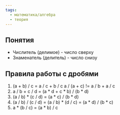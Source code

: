 ```yaml
---
tags:
  - математика/алгебра
  - теория
---
```

## Понятия

- Числитель (делимое) - число сверху
- Знаменатель (делитель) - число снизу

## Правила работы с дробями

1. (a + b) / c = a / c + b / c
	a / (a + c) != a / b + a / c
2. a / b + c / d = (a * d + c * b) / (b * d)
3. (a / b) * (c / d) = (a * c) / (b * d)
4. (a / b) / (c / d) = (a / b) * (d / c) = (a * d) / (b * c)
5. a * (b / c) = (a * b) / c